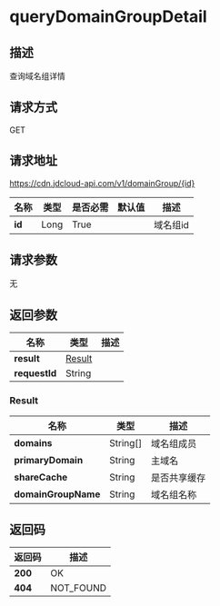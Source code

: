 # queryDomainGroupDetail


## 描述
查询域名组详情

## 请求方式
GET

## 请求地址
https://cdn.jdcloud-api.com/v1/domainGroup/{id}

|名称|类型|是否必需|默认值|描述|
|---|---|---|---|---|
|**id**|Long|True| |域名组id|

## 请求参数
无


## 返回参数
|名称|类型|描述|
|---|---|---|
|**result**|[Result](#result)| |
|**requestId**|String| |

### <div id="Result">Result</div>
|名称|类型|描述|
|---|---|---|
|**domains**|String[]|域名组成员|
|**primaryDomain**|String|主域名|
|**shareCache**|String|是否共享缓存|
|**domainGroupName**|String|域名组名称|

## 返回码
|返回码|描述|
|---|---|
|**200**|OK|
|**404**|NOT_FOUND|

